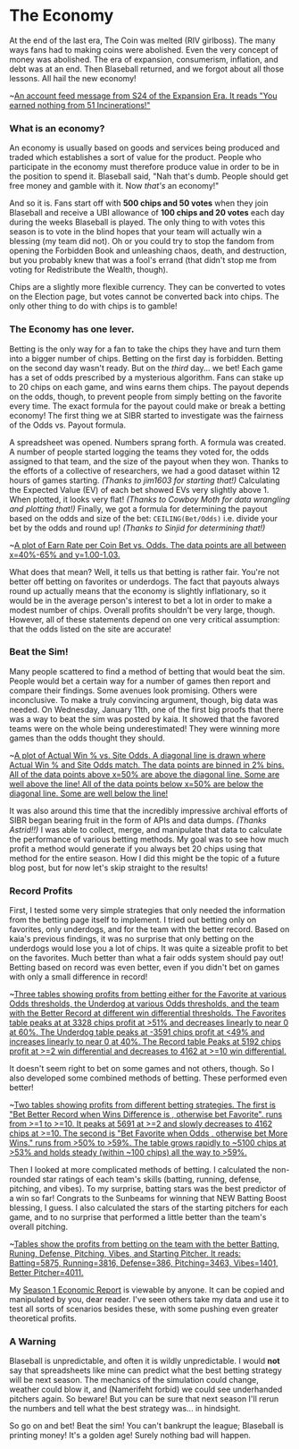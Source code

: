 
# The Economy
At the end of the last era, The Coin was melted (RIV girlboss). The many ways fans had to making coins were abolished. Even the very concept of money was abolished. The era of expansion, consumerism, inflation, and debt was at an end. Then Blaseball returned, and we forgot about all those lessons. All hail the new economy!

~[An account feed message from S24 of the Expansion Era. It reads "You earned nothing from 51 Incinerations!"](./YouEarnedNothing.png)

### What is an economy?
An economy is usually based on goods and services being produced and traded which establishes a sort of value for the product. People who participate in the economy must therefore produce value in order to be in the position to spend it. Blaseball said, "Nah that's dumb. People should get free money and gamble with it. Now *that's* an economy!"

And so it is. Fans start off with **500 chips and 50 votes** when they join Blaseball and receive a UBI allowance of **100 chips and 20 votes** each day during the weeks Blaseball is played. The only thing to with votes this season is to vote in the blind hopes that your team will actually win a blessing (my team did not). Oh or you could try to stop the fandom from opening the Forbidden Book and unleashing chaos, death, and destruction, but you probably knew that was a fool's errand (that didn't stop me from voting for Redistribute the Wealth, though).

Chips are a slightly more flexible currency. They can be converted to votes on the Election page, but votes cannot be converted back into chips. The only other thing to do with chips is to gamble!

### The Economy has one lever.
Betting is the only way for a fan to take the chips they have and turn them into a bigger number of chips. Betting on the first day is forbidden. Betting on the second day wasn't ready. But on the *third* day... we bet! Each game has a set of odds prescribed by a mysterious algorithm. Fans can stake up to 20 chips on each game, and wins earns them chips. The payout depends on the odds, though, to prevent people from simply betting on the favorite every time. The exact formula for the payout could make or break a betting economy! The first thing we at SIBR started to investigate was the fairness of the Odds vs. Payout formula.

A spreadsheet was opened. Numbers sprang forth. A formula was created. A number of people started logging the teams they voted for, the odds assigned to that team, and the size of the payout when they won. Thanks to the efforts of a collective of researchers, we had a good dataset within 12 hours of games starting. *(Thanks to jim1603 for starting that!)* Calculating the Expected Value (EV) of each bet showed EVs very slightly above 1. When plotted, it looks very flat! *(Thanks to Cowboy Moth for data wrangling and plotting that!)* Finally, we got a formula for determining the payout based on the odds and size of the bet: ``CEILING(Bet/Odds)`` i.e. divide your bet by the odds and round up! *(Thanks to Sinjid for determining that!)*

~[A plot of Earn Rate per Coin Bet vs. Odds. The data points are all between x=40%-65% and y=1.00-1.03.](FairOdds.png)

What does that mean? Well, it tells us that betting is rather fair. You're not better off betting on favorites or underdogs. The fact that payouts always round up actually means that the economy is slightly inflationary, so it would be in the average person's interest to bet a lot in order to make a modest number of chips. Overall profits shouldn't be very large, though. However, all of these statements depend on one very critical assumption: that the odds listed on the site are accurate!

### Beat the Sim!
Many people scattered to find a method of betting that would beat the sim. People would bet a certain way for a number of games then report and compare their findings. Some avenues look promising. Others were inconclusive. To make a truly convincing argument, though, big data was needed. On Wednesday, January 11th, one of the first big proofs that there was a way to beat the sim was posted by kaia. It showed that the favored teams were on the whole being underestimated! They were winning more games than the odds thought they should.

~[A plot of Actual Win % vs. Site Odds. A diagonal line is drawn where Actual Win % and Site Odds match. The data points are binned in 2% bins. All of the data points above x=50% are above the diagonal line. Some are well above the line! All of the data points below x=50% are below the diagonal line. Some are well below the line!](UnderestimatedFavorites.png)

It was also around this time that the incredibly impressive archival efforts of SIBR began bearing fruit in the form of APIs and data dumps. *(Thanks Astrid!!)* I was able to collect, merge, and manipulate that data to calculate the performance of various betting methods. My goal was to see how much profit a method would generate if you always bet 20 chips using that method for the entire season. How I did this might be the topic of a future blog post, but for now let's skip straight to the results!

### Record Profits

First, I tested some very simple strategies that only needed the information from the betting page itself to implement. I tried out betting only on favorites, only underdogs, and for the team with the better record. Based on kaia's previous findings, it was no surprise that only betting on the underdogs would lose you a lot of chips. It was quite a sizeable profit to bet on the favorites. Much better than what a fair odds system should pay out! Betting based on record was even better, even if you didn't bet on games with only a small difference in record!

~[Three tables showing profits from betting either for the Favorite at various Odds thresholds, the Underdog at various Odds thresholds, and the team with the Better Record at different win differential thresholds. The Favorites table peaks at at 3328 chips profit at >51% and decreases linearly to near 0 at 60%. The Underdog table peaks at -3591 chips profit at <49% and increases linearly to near 0 at 40%. The Record table Peaks at 5192 chips profit at >=2 win differential and decreases to 4162 at >=10 win differential.](SimpleBets.png)

It doesn't seem right to bet on some games and not others, though. So I also developed some combined methods of betting. These performed even better!

~[Two tables showing profits from different betting strategies. The first is "Bet Better Record when Wins Difference is <X>, otherwise bet Favorite". <X> runs from >=1 to >=10. It peaks at 5691 at >=2 and slowly decreases to 4162 chips at >=10. The second is "Bet Favorite when Odds <X>, otherwise bet More Wins." <X> runs from >50% to >59%. The table grows rapidly to ~5100 chips at >53% and holds steady (within ~100 chips) all the way to >59%.](ComboBets.png)

Then I looked at more complicated methods of betting. I calculated the non-rounded star ratings of each team's skills (batting, running, defense, pitching, and vibes).  To my surprise, batting stars was the best predictor of a win so far! Congrats to the Sunbeams for winning that NEW Batting Boost blessing, I guess. I also calculated the stars of the starting pitchers for each game, and to no surprise that performed a little better than the team's overall pitching.

~[Tables show the profits from betting on the team with the better Batting, Runing, Defense, Pitching, Vibes, and Starting Pitcher. It reads: Batting=5875, Running=3816, Defense=386, Pitching=3463, Vibes=1401, Better Pitcher=4011.](ComboBets.png)

My [Season 1 Economic Report](https://docs.google.com/spreadsheets/d/1gWt4dGGDhxZtSNDXnwXDmAB79sp4LyGhIq2L5SKEBU0/) is viewable by anyone. It can be copied and manipulated by you, dear reader. I've seen others take my data and use it to test all sorts of scenarios besides these, with some pushing even greater theoretical profits.

### A Warning

Blaseball is unpredictable, and often it is wildly unpredictable. I would **not** say that spreadsheets like mine can predict what the best betting strategy will be next season. The mechanics of the simulation could change, weather could blow it, and (Namerifeht forbid) we could see underhanded pitchers again. So beware! But you can be sure that next season I'll rerun the numbers and tell what the best strategy was... in hindsight.

So go on and bet! Beat the sim! You can't bankrupt the league; Blaseball is printing money! It's a golden age! Surely nothing bad will happen.